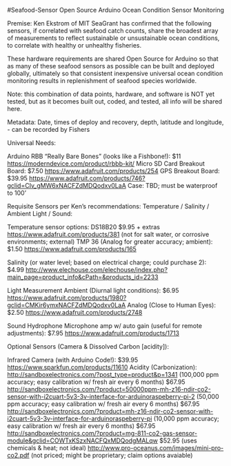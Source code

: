 #Seafood-Sensor
Open Source Arduino Ocean Condition Sensor Monitoring 

Premise: Ken Ekstrom of MIT SeaGrant has confirmed that the following sensors, if correlated with seafood catch counts, 
share the broadest array of measurements to reflect sustainable or unsustainable ocean conditions, to correlate with healthy 
or unhealthy fisheries. 

These hardware requirements are shared Open Source for Arduino so that as many of these seafood sensors as possible 
can be built and deployed globally, ultimately so that consistent inexpensive universal ocean condition monitoring results 
in replenishment of seafood species worldwide.

Note: this combination of data points, hardware, and software is NOT yet tested, but as it becomes built out, coded, and tested, 
all info will be shared here. 

Metadata: Date, times of deploy and recovery, depth, latitude and longitude, - can be recorded by Fishers

Universal Needs: 

Arduino RBB “Really Bare Bones” (looks like a Fishbone!): $11 https://moderndevice.com/product/rbbb-kit/ 
Micro SD Card Breakout Board: $7.50 https://www.adafruit.com/products/254 
GPS Breakout Board: $39.95 https://www.adafruit.com/products/746?gclid=CIv_gMW6xNACFZdMDQodxv0LaA 
Case: TBD; must be waterproof to 100’  

Requisite Sensors per Ken’s recommendations: Temperature / Salinity / Ambient Light / Sound: 

Temperature sensor options: 
DS18B20   $9.95 + extras https://www.adafruit.com/products/381 (not for salt water, or corrosive environments; external)
TMP 36 (Analog for greater accuracy; ambient): $1.50 https://www.adafruit.com/products/165 

Salinity (or water level; based on electrical charge; could purchase 2): $4.99 
http://www.elechouse.com/elechouse/index.php?main_page=product_info&cPath=&products_id=2233 

Light Measurement 
Ambient (Diurnal light conditions): $6.95 https://www.adafruit.com/products/1980?gclid=CMKir6ymxNACFZdMDQodxv0LaA 
Analog (Close to Human Eyes): $2.50 https://www.adafruit.com/products/2748 

Sound
Hydrophone Microphone amp w/ auto gain (useful for remote adjustments): $7.95 https://www.adafruit.com/products/1713

Optional Sensors (Camera & Dissolved Carbon [acidity]): 

Infrared Camera (with Arduino Code!): $39.95 https://www.sparkfun.com/products/11610 
Acidity (Carbonization): 
http://sandboxelectronics.com/?post_type=product&p=1341 (100,000 ppm accuracy; easy calibration w/ fresh air every 6 months) $67.95
http://sandboxelectronics.com/?product=50000ppm-mh-z16-ndir-co2-sensor-with-i2cuart-5v3-3v-interface-for-arduinoraspeberry-pi-2 (50,000 ppm accuracy; easy calibration w/ fresh air every 6 months) $67.95
http://sandboxelectronics.com/?product=mh-z16-ndir-co2-sensor-with-i2cuart-5v3-3v-interface-for-arduinoraspeberry-pi (10,000 ppm accuracy; easy calibration w/ fresh air every 6 months) $67.95 
http://sandboxelectronics.com/?product=mg-811-co2-gas-sensor-module&gclid=COWTxKSzxNACFQxMDQodgMALqw $52.95 (uses chemicals & heat; not ideal)
http://www.pro-oceanus.com/images/mini-pro-co2.pdf (not priced; might be proprietary; claim options avaiable) 


